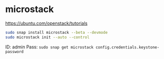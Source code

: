 # microstack

https://ubuntu.com/openstack/tutorials


```bash
sudo snap install microstack --beta --devmode
sudo microstack init --auto --control
```

ID: admin
Pass: `sudo snap get microstack config.credentials.keystone-password`
